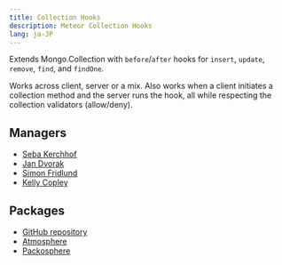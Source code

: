 ```yaml
---
title: Collection Hooks
description: Meteor Collection Hooks
lang: ja-JP
---
```


Extends Mongo.Collection with `before`/`after` hooks for `insert`, `update`, `remove`, `find`, and `findOne`.

Works across client, server or a mix. Also works when a client initiates a collection method and the server runs the hook, all while respecting the collection validators (allow/deny).

## Managers
* [Seba Kerchhof](https://github.com/sebakerckhof)
* [Jan Dvorak](https://github.com/sponsors/StorytellerCZ)
* [Simon Fridlund](https://github.com/sponsors/zimme)
* [Kelly Copley](https://github.com/sponsors/copleykj/)

## Packages
* [GitHub repository](https://github.com/Meteor-Community-Packages/meteor-collection-hooks)
* [Atmosphere](https://atmospherejs.com/matb33/collection-hooks)
* [Packosphere](https://packosphere.com/matb33/collection-hooks)
